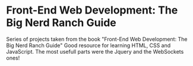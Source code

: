 # Front-End Web Development: The Big Nerd Ranch Guide

Series of projects taken from the book "Front-End Web Development: The Big Nerd Ranch Guide"
Good resource for learning HTML, CSS and JavaScript.
The most usefull parts were the Jquery and the WebSockets ones!  
